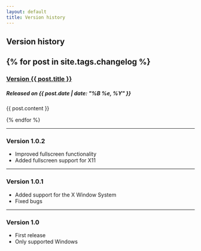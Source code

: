 ```yaml
---
layout: default
title: Version history
---
```


## Version history
{% for post in site.tags.changelog %}
---
<article>
<a href="{{ post.url }}">
<h3>Version {{ post.title }}</h3>
</a>
<time datetime="{{ post.date | date: "%Y-%m-%d" }}">
</time>

<h5>Released on {{ post.date | date: "%B %e, %Y" }}</h5>

{{ post.content }}
</article>
{% endfor %}

---
### Version 1.0.2
- Improved fullscreen functionality
- Added fullscreen support for X11

---
### Version 1.0.1
- Added support for the X Window System
- Fixed bugs

---
### Version 1.0
- First release
- Only supported Windows
